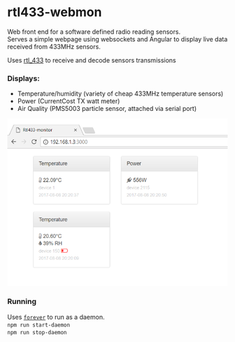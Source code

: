 # rtl433-webmon
Web front end for a software defined radio reading sensors.  
Serves a simple webpage using websockets and Angular to display live
data received from 433MHz sensors.

Uses [rtl_433](https://github.com/merbanan/rtl_433) to receive and decode sensors transmissions

### Displays:
- Temperature/humidity (variety of cheap 433MHz temperature sensors)
- Power (CurrentCost TX watt meter)
- Air Quality (PMS5003 particle sensor, attached via serial port)

![screenshot](./screenshot.png)

### Running
Uses [`forever`](https://github.com/foreverjs/forever) to run as a daemon.  
`npm run start-daemon`  
`npm run stop-daemon`  
